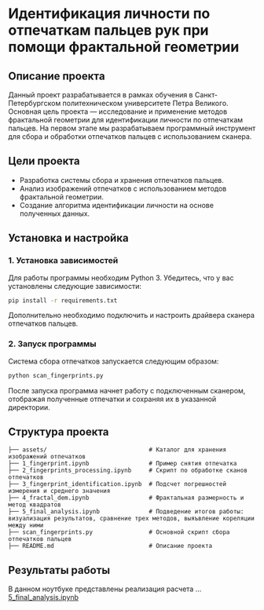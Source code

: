 # Идентификация личности по отпечаткам пальцев рук при помощи фрактальной геометрии

## Описание проекта
Данный проект разрабатывается в рамках обучения в Санкт-Петербургском политехническом университете Петра Великого. Основная цель проекта — исследование и применение методов фрактальной геометрии для идентификации личности по отпечаткам пальцев. На первом этапе мы разрабатываем программный инструмент для сбора и обработки отпечатков пальцев с использованием сканера.

## Цели проекта
- Разработка системы сбора и хранения отпечатков пальцев.
- Анализ изображений отпечатков с использованием методов фрактальной геометрии.
- Создание алгоритма идентификации личности на основе полученных данных.

## Установка и настройка
### 1. Установка зависимостей
Для работы программы необходим Python 3. Убедитесь, что у вас установлены следующие зависимости:

```sh
pip install -r requirements.txt
```

Дополнительно необходимо подключить и настроить драйвера сканера отпечатков пальцев.

### 2. Запуск программы
Система сбора отпечатков запускается следующим образом:

```sh
python scan_fingerprints.py
```

После запуска программа начнет работу с подключенным сканером, отображая полученные отпечатки и сохраняя их в указанной директории.

## Структура проекта
```
├── assets/                             # Каталог для хранения изображений отпечатков
├── 1_fingerprint.ipynb                 # Пример снятия отпечатка
├── 2_fingerprints_processing.ipynb     # Скрипт по обработке сканов отпечатков
├── 3_fingerprint_identification.ipynb  # Подсчет погрешностей измерения и среднего значения
├── 4_fractal_dem.ipynb                 # Фрактальная размерность и метод квадратов
├── 5_final_analysis.ipynb              # Подведение итогов работы: визуализация результатов, сравнение трех методов, выяъвление кореляции между ними
├── scan_fingerprints.py                # Основной скрипт сбора отпечатков пальцев
├── README.md                           # Описание проекта
```

## Результаты работы
В данном ноутбуке представлены реализация расчета ...
[5_final_analysis.ipynb](5_final_analysis.ipynb)